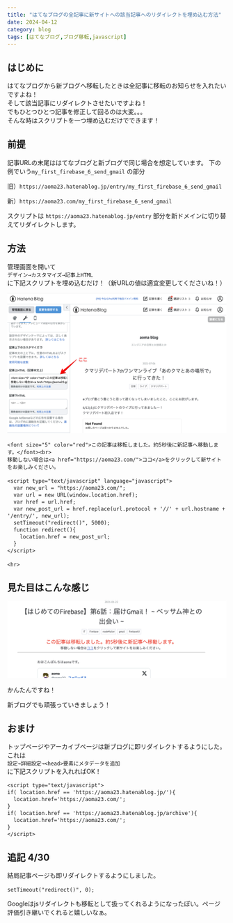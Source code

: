 ```yaml
---
title: "はてなブログの全記事に新サイトへの該当記事へのリダイレクトを埋め込む方法"
date: 2024-04-12
category: blog
tags: [はてなブログ,ブログ移転,javascript]
---
```


## はじめに
はてなブログから新ブログへ移転したときは全記事に移転のお知らせを入れたいですよね！  
そして該当記事にリダイレクトさせたいですよね！  
でもひとつひとつ記事を修正して回るのは大変。。。  
そんな時はスクリプトを一つ埋め込むだけでできます！

## 前提

記事URLの末尾ははてなブログと新ブログで同じ場合を想定しています。
下の例でいう`my_first_firebase_6_send_gmail` の部分

旧）`https://aoma23.hatenablog.jp/entry/my_first_firebase_6_send_gmail`

新）`https://aoma23.com/my_first_firebase_6_send_gmail`

スクリプトは `https://aoma23.hatenablog.jp/entry` 部分を新ドメインに切り替えてリダイレクトします。

## 方法

管理画面を開いて  
`デザイン→カスタマイズ→記事上HTML`  
に下記スクリプトを埋め込むだけ！（新URLの値は適宜変更してくださいね！）

![キャプチャ](</assets/images/2024-04-12-23-54-09.png>)


```
<font size="5" color="red">この記事は移転しました。約5秒後に新記事へ移動します。</font><br>
移動しない場合は<a href="https://aoma23.com/">ココ</a>をクリックして新サイトをお楽しみください。

<script type="text/javascript" language="javascript">
  var new_url = "https://aoma23.com/";
  var url = new URL(window.location.href);
  var href = url.href;
  var new_post_url = href.replace(url.protocol + '//' + url.hostname + '/entry/', new_url);
  setTimeout("redirect()", 5000);
  function redirect(){
    location.href = new_post_url;
  }
</script>

<hr>
```

## 見た目はこんな感じ

![こんな感じになる](</assets/images/2024-04-12-23-41-04.png>)

かんたんですね！

新ブログでも頑張っていきましょう！


## おまけ

トップページやアーカイブページは新ブログに即リダイレクトするようにした。  
これは  
`設定→詳細設定→<head>要素にメタデータを追加`  
に下記スクリプトを入れればOK！

```
<script type="text/javascript">
if( location.href == 'https://aoma23.hatenablog.jp/'){
  location.href='https://aoma23.com/';
}
if( location.href == 'https://aoma23.hatenablog.jp/archive'){
  location.href='https://aoma23.com/';
}
</script>
```

## 追記 4/30

結局記事ページも即リダイレクトするようにしました。

`setTimeout("redirect()", 0);`

Googleはjsリダイレクトも移転として扱ってくれるようになったぽい。ページ評価引き継いでくれると嬉しいなぁ。